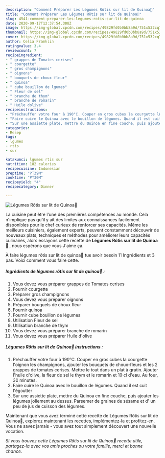 ```yaml
---
description: "Comment Préparer Les Légumes Rôtis sur lit de Quinoa🌿"
title: "Comment Préparer Les Légumes Rôtis sur lit de Quinoa🌿"
slug: 4541-comment-preparer-les-legumes-rotis-sur-lit-de-quinoa
date: 2020-09-17T12:37:54.308Z
image: https://img-global.cpcdn.com/recipes/49829fd0b0bb8a9d/751x532cq70/legumes-rotis-sur-lit-de-quinoa🌿-photo-principale-de-la-recette.jpg
thumbnail: https://img-global.cpcdn.com/recipes/49829fd0b0bb8a9d/751x532cq70/legumes-rotis-sur-lit-de-quinoa🌿-photo-principale-de-la-recette.jpg
cover: https://img-global.cpcdn.com/recipes/49829fd0b0bb8a9d/751x532cq70/legumes-rotis-sur-lit-de-quinoa🌿-photo-principale-de-la-recette.jpg
author: Celia Franklin
ratingvalue: 3.4
reviewcount: 7
recipeingredient:
- " grappes de Tomates cerises"
- " courgette"
- " gros champignons"
- " oignons"
- " bouquets de choux fleur"
- " quinoa"
- " cube bouillon de lgumes"
- " Fleur de sel"
- " branche de thym"
- " branche de romarin"
- " Huile dolive"
recipeinstructions:
- "Préchauffer votre four à 190°C. Couper en gros cubes la courgette l&#39;oignon les champignons, ajouter les bouquets de choux-fleurs et les 2 grappes de tomates cerises. Mettre le tout dans un plat à gratin. Ajouter l&#39;huile d&#39;olive, la fleur de sel le thym et le romarin et 10 cl d&#39;eau. Au four, 30 minutes."
- "Faire cuire le Quinoa avec le bouillon de légumes. Quand il est cuit l&#39;égoutter"
- "Sur une assiette plate, mettre du Quinoa en fine couche, puis ajouter les légumes joliement au dessus. Parsemer de graines de sésame et d&#39; un peu de jus de cuisson des légumes."
categories:
- Resep
tags:
- lgumes
- rtis
- sur

katakunci: lgumes rtis sur 
nutrition: 182 calories
recipecuisine: Indonesian
preptime: "PT39M"
cooktime: "PT30M"
recipeyield: "4"
recipecategory: Dinner

---
```



![Légumes Rôtis sur lit de Quinoa🌿](https://img-global.cpcdn.com/recipes/49829fd0b0bb8a9d/751x532cq70/legumes-rotis-sur-lit-de-quinoa🌿-photo-principale-de-la-recette.jpg)

La cuisine peut être l'une des premières compétences au monde. Cela n'implique pas qu'il y ait des limites aux connaissances facilement disponibles pour le chef curieux de renforcer ses capacités. Même les meilleurs cuisiniers, également experts, peuvent constamment découvrir de nouveaux plats, techniques et méthodes pour améliorer leurs capacités culinaires, alors essayons cette recette de <strong> Légumes Rôtis sur lit de Quinoa🌿 </strong>, nous espérons que vous J'aime ça.

<!--inarticleads1-->

À faire légumes rôtis sur lit de quinoa🌿 tue avoir besoin 11 Ingrédients et 3 pas. Voici comment vous faire cette.

##### Ingrédients de légumes rôtis sur lit de quinoa🌿 :

1. Vous devez vous préparer  grappes de Tomates cerises
1. Fournir  courgette
1. Préparer  gros champignons
1. Vous devez vous préparer  oignons
1. Préparer  bouquets de choux fleur
1. Fournir  quinoa
1. Fournir  cube bouillon de légumes
1. Utilisation  Fleur de sel
1. Utilisation  branche de thym
1. Vous devez vous préparer  branche de romarin
1. Vous devez vous préparer  Huile d&#39;olive




<!--inarticleads2-->

##### Légumes Rôtis sur lit de Quinoa🌿 instructions :

1. Préchauffer votre four à 190°C. Couper en gros cubes la courgette l&#39;oignon les champignons, ajouter les bouquets de choux-fleurs et les 2 grappes de tomates cerises. Mettre le tout dans un plat à gratin. Ajouter l&#39;huile d&#39;olive, la fleur de sel le thym et le romarin et 10 cl d&#39;eau. Au four, 30 minutes.
1. Faire cuire le Quinoa avec le bouillon de légumes. Quand il est cuit l&#39;égoutter
1. Sur une assiette plate, mettre du Quinoa en fine couche, puis ajouter les légumes joliement au dessus. Parsemer de graines de sésame et d&#39; un peu de jus de cuisson des légumes.




<!--inarticleads1-->

<p>
Maintenant que vous avez terminé cette recette de Légumes Rôtis sur lit de Quinoa🌿, explorez maintenant les recettes, implémentez-la et profitez-en. Vous ne savez jamais - vous avez tout simplement découvert une nouvelle vocation.
</p>

<p>
<i>Si vous trouvez cette Légumes Rôtis sur lit de Quinoa🌿 recette utile, partagez-la avec vos amis proches ou votre famille, merci et bonne chance.</i>
</p>
